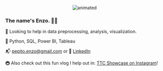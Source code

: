 <p align="center">
  <img src="hello.gif" alt="animated" />
</p>
  
### The name's Enzo. 👋🏼

💬 Looking to help in data preprocessing, analysis, visualization. 

🌱 Python, SQL, Power BI, Tableau


📬 pepito.enzo@gmail.com or 🔗 [LinkedIn](https://www.linkedin.com/in/enzopepito/) 

🚇 Also check out this fun vlog I help out in: [TTC Showcase on Instagram](https://www.instagram.com/ttcshowcase/)!

<!--
**EnzoPepito/EnzoPepito** is a ✨ _special_ ✨ repository because its `README.md` (this file) appears on your GitHub profile.

Here are some ideas to get you started:

- 🔭 I’m currently working on ...
- 🌱 I’m currently learning ...
- 👯 I’m looking to collaborate on ...
- 🤔 I’m looking for help with ...
- 💬 Ask me about ...
- 📫 How to reach me: ...
- 😄 Pronouns: ...
- ⚡ Fun fact: ...
-->
